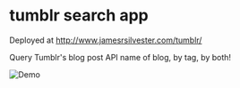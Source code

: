 # tumblr search app
Deployed at http://www.jamesrsilvester.com/tumblr/

Query Tumblr's blog post API name of blog, by tag, by both!

![Demo](https://media.giphy.com/media/3ohhwqbwngtAX30gqA/giphy.gif)
